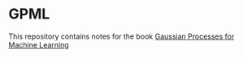# GPML
This repository contains notes for the book [Gaussian Processes for Machine Learning](https://gaussianprocess.org/gpml/)
